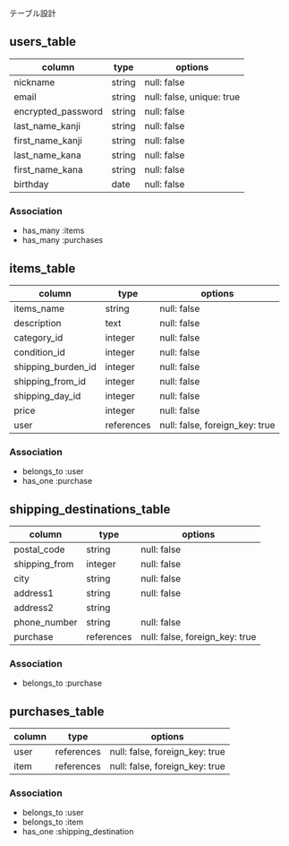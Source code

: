 テーブル設計           

## users_table  

| column                         | type       | options                        | 
| ------------------------------ | ---------- | ------------------------------ |
| nickname                       | string     | null: false                    | 
| email                          | string     | null: false, unique: true      | 
| encrypted_password             | string     | null: false                    | 
| last_name_kanji                | string     | null: false                    | 
| first_name_kanji               | string     | null: false                    | 
| last_name_kana                 | string     | null: false                    | 
| first_name_kana                | string     | null: false                    | 
| birthday                       | date       | null: false                    | 

### Association
* has_many :items 
* has_many :purchases 

## items_table

| column                         | type       | options                        | 
| ------------------------------ | ---------- | ------------------------------ |
| items_name                     | string     | null: false                    | 
| description                    | text       | null: false                    | 
| category_id                    | integer    | null: false                    | 
| condition_id                   | integer    | null: false                    | 
| shipping_burden_id             | integer    | null: false                    | 
| shipping_from_id               | integer    | null: false                    | 
| shipping_day_id                | integer    | null: false                    | 
| price                          | integer    | null: false                    | 
| user                           | references | null: false, foreign_key: true | 

### Association
* belongs_to :user
* has_one :purchase

## shipping_destinations_table

| column                         | type       | options                        | 
| ------------------------------ | ---------- | ------------------------------ |
| postal_code                    | string     | null: false                    | 
| shipping_from                  | integer    | null: false                    | 
| city                           | string     | null: false                    | 
| address1                       | string     | null: false                    | 
| address2                       | string     |                                | 
| phone_number                   | string     | null: false                    | 
| purchase                       | references | null: false, foreign_key: true | 

### Association
* belongs_to :purchase

## purchases_table

| column                         | type       | options                        | 
| ------------------------------ | ---------- | ------------------------------ |
| user                           | references | null: false, foreign_key: true | 
| item                           | references | null: false, foreign_key: true | 

### Association
* belongs_to :user
* belongs_to :item
* has_one :shipping_destination


